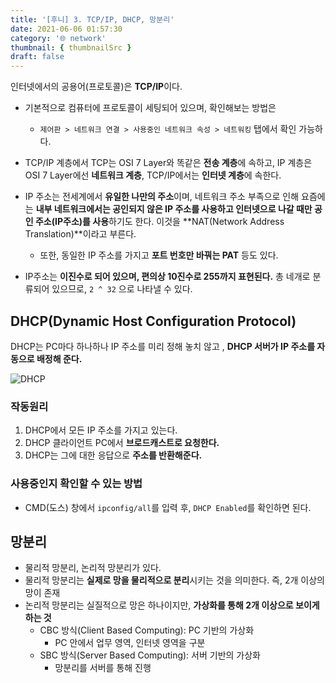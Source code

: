```yaml
---
title: '[후니] 3. TCP/IP, DHCP, 망분리'
date: 2021-06-06 01:57:30
category: '🌐 network'
thumbnail: { thumbnailSrc }
draft: false
---
```


인터넷에서의 공용어(프로토콜)은 **TCP/IP**이다.

- 기본적으로 컴퓨터에 프로토콜이 세팅되어 있으며, 확인해보는 방법은

  - `제어판 > 네트워크 연결 > 사용중인 네트워크 속성 > 네트워킹` 탭에서 확인 가능하다.

- TCP/IP 계층에서 TCP는 OSI 7 Layer와 똑같은 **전송 계층**에 속하고, IP 계층은 OSI 7 Layer에선 **네트워크 계층**, TCP/IP에서는 **인터넷 계층**에 속한다.

- IP 주소는 전세계에서 **유일한 나만의 주소**이며, 네트워크 주소 부족으로 인해 요즘에는 **내부 네트워크에서는 공인되지 않은 IP 주소를 사용하고 인터넷으로 나갈 때만 공인 주소(IP주소)를 사용**하기도 한다. 이것을 **NAT(Network Address Translation)**이라고 부른다.

  - 또한, 동일한 IP 주소를 가지고 **포트 번호만 바꿔는 PAT** 등도 있다.

- IP주소는 **이진수로 되어 있으며, 편의상 10진수로 255까지 표현된다.** 총 네개로 분류되어 있으므로, `2 ^ 32` 으로 나타낼 수 있다.

## DHCP(Dynamic Host Configuration Protocol)

DHCP는 PC마다 하나하나 IP 주소를 미리 정해 놓치 않고 , **DHCP 서버가 IP 주소를 자동으로 배정해 준다.**

![DHCP](https://user-images.githubusercontent.com/66216102/121023078-e47c8e00-c7dd-11eb-941b-87b2a607eb1e.jpg)

### 작동원리

1. DHCP에서 모든 IP 주소를 가지고 있는다.
2. DHCP 클라이언트 PC에서 **브로드캐스트로 요청한다.**
3. DHCP는 그에 대한 응답으로 **주소를 반환해준다.**

### 사용중인지 확인할 수 있는 방법

- CMD(도스) 창에서 `ipconfig/all`를 입력 후, `DHCP Enabled`를 확인하면 된다.

## 망분리

- 물리적 망분리, 논리적 망분리가 있다.
- 물리적 망분리는 **실제로 망을 물리적으로 분리**시키는 것을 의미한다. 즉, 2개 이상의 망이 존재
- 논리적 망분리는 실질적으로 망은 하나이지만, **가상화를 통해 2개 이상으로 보이게 하는 것**
  - CBC 방식(Client Based Computing): PC 기반의 가상화
    - PC 안에서 업무 영역, 인터넷 영역을 구분
  - SBC 방식(Server Based Computing): 서버 기반의 가상화
    - 망분리를 서버를 통해 진행
